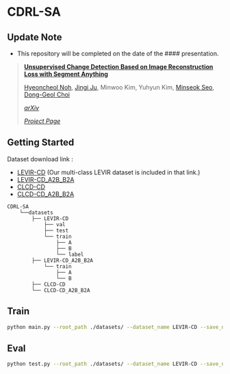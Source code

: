 # CDRL-SA

## Update Note
* This repository will be completed on the date of the #### presentation.

> [**Unsupervised Change Detection Based on Image Reconstruction Loss with Segment Anything**](-)
> 
> [Hyeoncheol Noh](https://scholar.google.co.kr/citations?user=XTmafQgAAAAJ&hl), [Jingi Ju](https://scholar.google.co.kr/citations?user=hlJYrqAAAAAJ&hl), Minwoo Kim, Yuhyun Kim, [Minseok Seo](https://scholar.google.co.kr/citations?user=pOygDIIAAAAJ&hl), [Dong-Geol Choi](https://scholar.google.co.kr/citations?user=1498JWoAAAAJ&hl)
> 
> *[arXiv](-)*
> 
> *[Project Page](-)*

## Getting Started

Dataset download link : 
* [LEVIR-CD](https://drive.google.com/file/d/18RGfTqPo1atw_IMm6xPOnND-Vl4ok_o3/view?usp=sharing) (Our multi-class LEVIR dataset is included in that link.)
* [LEVIR-CD_A2B_B2A](https://drive.google.com/file/d/1-LERpM7GOxviKna47bbO_mLQON3Q0YcA/view?usp=sharing)
* [CLCD-CD](https://drive.google.com/file/d/1F4RfWSvoghmIrir_2YlBYfgrJt-flzY8/view?usp=sharing)
* [CLCD-CD_A2B_B2A](https://drive.google.com/file/d/1Q9COBNxg7r5PhgNzY60GTugotbS8AzUg/view?usp=sharing)

```angular2html
CDRL-SA
    └──datasets
        ├── LEVIR-CD
            ├── val
            ├── test
            └── train
                ├── A
                ├── B
                └── label
        ├── LEVIR-CD_A2B_B2A
            └── train
                ├── A
                └── B
        ├── CLCD-CD
        └── CLCD-CD_A2B_B2A
```

## Train
```bash
python main.py --root_path ./datasets/ --dataset_name LEVIR-CD --save_name levir
```

## Eval
```bash
python test.py --root_path ./datasets/ --dataset_name LEVIR-CD --save_name levir
```


